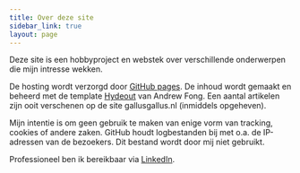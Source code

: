 ```yaml
---
title: Over deze site
sidebar_link: true
layout: page
---
```

Deze site is een hobbyproject en webstek over verschillende onderwerpen die mijn intresse wekken.

De hosting wordt verzorgd door [GitHub pages](https://github.com). De inhoud wordt gemaakt en beheerd met de template [Hydeout](https://github.com/fongandrew/hydeout) van Andrew Fong. Een aantal artikelen zijn ooit verschenen op de site gallusgallus.nl (inmiddels opgeheven).

Mijn intentie is om geen gebruik te maken van enige vorm van tracking, cookies of andere zaken. GitHub houdt logbestanden bij met o.a. de IP-adressen van de bezoekers. Dit bestand wordt door mij niet gebruikt.

Professioneel ben ik bereikbaar via [LinkedIn](https://www.linkedin.com/in/marc-kip).
